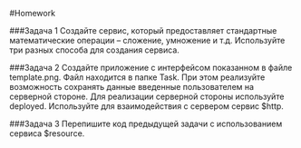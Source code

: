#Homework 

###Задача 1 
Создайте сервис, который предоставляет стандартные математические операции – сложение, умножение и т.д. Используйте три разных способа для создания сервиса. 

###Задача 2 
Создайте приложение с интерфейсом показанном в файле template.png. Файл находится в папке Task. При этом реализуйте возможность сохранять данные введенные пользователем на серверной стороне. Для реализации серверной стороны используйте deployed. Используйте для взаимодействия с сервером сервис $http. 

###Задача 3 
Перепишите код предыдущей задачи с использованием сервиса $resource. 

